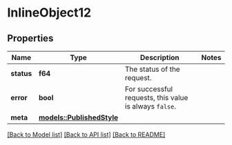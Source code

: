 # InlineObject12

## Properties

Name | Type | Description | Notes
------------ | ------------- | ------------- | -------------
**status** | **f64** | The status of the request. | 
**error** | **bool** | For successful requests, this value is always `false`. | 
**meta** | [**models::PublishedStyle**](PublishedStyle.md) |  | 

[[Back to Model list]](../README.md#documentation-for-models) [[Back to API list]](../README.md#documentation-for-api-endpoints) [[Back to README]](../README.md)


